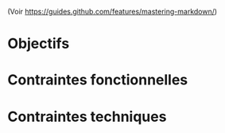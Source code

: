 (Voir https://guides.github.com/features/mastering-markdown/)

# Objectifs

# Contraintes fonctionnelles

# Contraintes techniques


